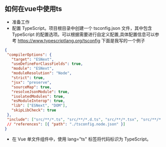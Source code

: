 ## 如何在vue中使用ts
- 准备工作
 - 配置 TypeScript。项目根目录中创建一个 tsconfig.json 文件，其中包含 TypeScript 的配置选项。可以根据需要进行自定义配置,具体配置信息可以参考 https://www.typescriptlang.org/tsconfig
 下面是我写的一个例子
 ```json
 {
  "compilerOptions": {
    "target": "ESNext",
    "useDefineForClassFields": true,
    "module": "ESNext",
    "moduleResolution": "Node",
    "strict": true,
    "jsx": "preserve",
    "sourceMap": true,
    "resolveJsonModule": true,
    "isolatedModules": true,
    "esModuleInterop": true,
    "lib": ["ESNext", "DOM"],
    "skipLibCheck": true
  },
  "include": ["src/**/*.ts", "src/**/*.d.ts", "src/**/*.tsx", "src/**/*.vue", "src/view/.vue.ts"],
  // "references": [{ "path": "./tsconfig.node.json" }]
}
 ```
 - 在 Vue 单文件组件中，使用 lang="ts" 标签将代码标识为 TypeScript。
